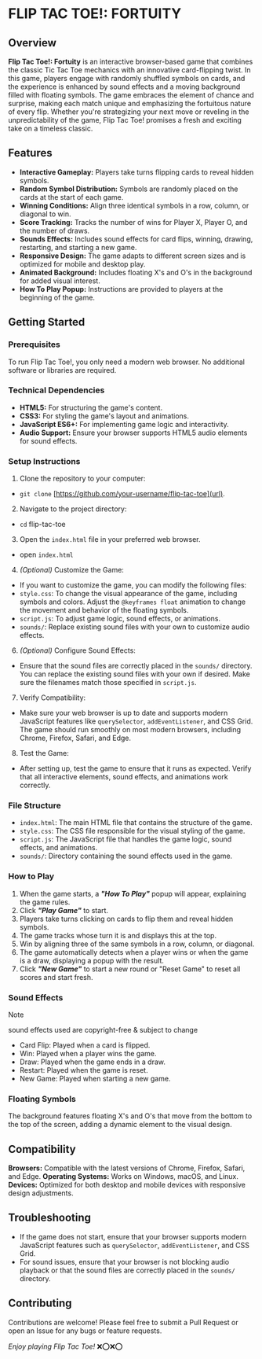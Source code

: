 # FLIP TAC TOE!: FORTUITY

## Overview

**Flip Tac Toe!: Fortuity** is an interactive browser-based game that combines the classic Tic Tac Toe mechanics with an innovative card-flipping twist. In this game, players engage with randomly shuffled symbols on cards, and the experience is enhanced by sound effects and a moving background filled with floating symbols. The game embraces the element of chance and surprise, making each match unique and emphasizing the fortuitous nature of every flip. Whether you're strategizing your next move or reveling in the unpredictability of the game, Flip Tac Toe! promises a fresh and exciting take on a timeless classic.

## Features

+ **Interactive Gameplay:** Players take turns flipping cards to reveal hidden symbols.
+ **Random Symbol Distribution:** Symbols are randomly placed on the cards at the start of each game.
+ **Winning Conditions:** Align three identical symbols in a row, column, or diagonal to win.
+ **Score Tracking:** Tracks the number of wins for Player X, Player O, and the number of draws.
+ **Sounds Effects:** Includes sound effects for card flips, winning, drawing, restarting, and starting a new game.
+ **Responsive Design:** The game adapts to different screen sizes and is optimized for mobile and desktop play.
+ **Animated Background:** Includes floating X's and O's in the background for added visual interest.
+ **How To Play Popup:** Instructions are provided to players at the beginning of the game.

## Getting Started

### Prerequisites
To run Flip Tac Toe!, you only need a modern web browser. No additional software or libraries are required.

### Technical Dependencies

+ **HTML5:** For structuring the game's content.
+ **CSS3:** For styling the game's layout and animations.
+ **JavaScript ES6+:** For implementing game logic and interactivity.
+ **Audio Support:** Ensure your browser supports HTML5 audio elements for sound effects.

### Setup Instructions
1. Clone the repository to your computer:
- `git clone` [https://github.com/your-username/flip-tac-toe](url).
2. Navigate to the project directory:
- `cd` flip-tac-toe
3. Open the `index.html` file in your preferred web browser.
- open `index.html`
4. _(Optional)_ Customize the Game:
+ If you want to customize the game, you can modify the following files:
 + `style.css`: To change the visual appearance of the game, including symbols and colors. Adjust the `@keyframes float` animation to change the movement and behavior of the floating symbols.
 + `script.js`: To adjust game logic, sound effects, or animations.
 + `sounds/`: Replace existing sound files with your own to customize audio effects.
6. _(Optional)_ Configure Sound Effects:
- Ensure that the sound files are correctly placed in the `sounds/` directory. You can replace the existing sound files with your own if desired. Make sure the filenames match those specified in `script.js`.
7. Verify Compatibility:
- Make sure your web browser is up to date and supports modern JavaScript features like `querySelector`, `addEventListener`, and CSS Grid. The game should run smoothly on most modern browsers, including Chrome, Firefox, Safari, and Edge.
8. Test the Game:
- After setting up, test the game to ensure that it runs as expected. Verify that all interactive elements, sound effects, and animations work correctly.

### File Structure
+ `index.html`: The main HTML file that contains the structure of the game.
+ `style.css`: The CSS file responsible for the visual styling of the game.
+ `script.js`: The JavaScript file that handles the game logic, sound effects, and animations.
+ `sounds/`: Directory containing the sound effects used in the game.

### How to Play
1. When the game starts, a **_"How To Play"_** popup will appear, explaining the game rules.
2. Click **_"Play Game"_** to start.
3. Players take turns clicking on cards to flip them and reveal hidden symbols.
4. The game tracks whose turn it is and displays this at the top.
5. Win by aligning three of the same symbols in a row, column, or diagonal.
6. The game automatically detects when a player wins or when the game is a draw, displaying a popup with the result.
7. Click **_"New Game"_** to start a new round or "Reset Game" to reset all scores and start fresh.

### Sound Effects
> [!NOTE]
> sound effects used are copyright-free & subject to change

+ Card Flip: Played when a card is flipped.
+ Win: Played when a player wins the game.
+ Draw: Played when the game ends in a draw.
+ Restart: Played when the game is reset.
+ New Game: Played when starting a new game.

### Floating Symbols
The background features floating X's and O's that move from the bottom to the top of the screen, adding a dynamic element to the visual design.

## Compatibility
**Browsers:** Compatible with the latest versions of Chrome, Firefox, Safari, and Edge.
**Operating Systems:** Works on Windows, macOS, and Linux.
**Devices:** Optimized for both desktop and mobile devices with responsive design adjustments.

## Troubleshooting
+ If the game does not start, ensure that your browser supports modern JavaScript features such as `querySelector`, `addEventListener`, and CSS Grid.
+ For sound issues, ensure that your browser is not blocking audio playback or that the sound files are correctly placed in the `sounds/` directory.

## Contributing
Contributions are welcome! Please feel free to submit a Pull Request or open an Issue for any bugs or feature requests.
 
_Enjoy playing Flip Tac Toe!_ :x::o::x::o:

 



